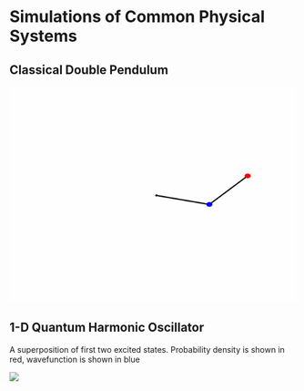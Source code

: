 # Simulations of Common Physical Systems

## Classical Double Pendulum

![](simulations/double_pendulum/double_pendulum.gif)

## 1-D Quantum Harmonic Oscillator 
A superposition of first two excited states.
Probability density is shown in red, wavefunction is shown in blue

![](simulations/qho/qho.gif)
